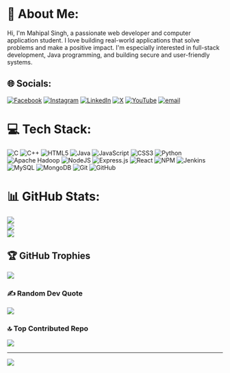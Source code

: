 # 💫 About Me:
Hi, I'm Mahipal Singh, a passionate web developer and computer application student. I love building real-world applications that solve problems and make a positive impact. I'm especially interested in full-stack development, Java programming, and building secure and user-friendly systems.


## 🌐 Socials:
[![Facebook](https://img.shields.io/badge/Facebook-%231877F2.svg?logo=Facebook&logoColor=white)](https://facebook.com/https://www.facebook.com/share/1AaG9pFLim/) [![Instagram](https://img.shields.io/badge/Instagram-%23E4405F.svg?logo=Instagram&logoColor=white)](https://instagram.com/bhanwar.mahipal.singh_9) [![LinkedIn](https://img.shields.io/badge/LinkedIn-%230077B5.svg?logo=linkedin&logoColor=white)](https://linkedin.com/in/https://www.linkedin.com/in/mahipal-singh-856023262) [![X](https://img.shields.io/badge/X-black.svg?logo=X&logoColor=white)](https://x.com/MahipalSinghI13) [![YouTube](https://img.shields.io/badge/YouTube-%23FF0000.svg?logo=YouTube&logoColor=white)](https://youtube.com/@UC8uE38At28H_9zBbrhzG3_w) [![email](https://img.shields.io/badge/Email-D14836?logo=gmail&logoColor=white)](mailto:bhanwarmahipals@gmail.com) 

# 💻 Tech Stack:
![C](https://img.shields.io/badge/c-%2300599C.svg?style=for-the-badge&logo=c&logoColor=white) ![C++](https://img.shields.io/badge/c++-%2300599C.svg?style=for-the-badge&logo=c%2B%2B&logoColor=white) ![HTML5](https://img.shields.io/badge/html5-%23E34F26.svg?style=for-the-badge&logo=html5&logoColor=white) ![Java](https://img.shields.io/badge/java-%23ED8B00.svg?style=for-the-badge&logo=openjdk&logoColor=white) ![JavaScript](https://img.shields.io/badge/javascript-%23323330.svg?style=for-the-badge&logo=javascript&logoColor=%23F7DF1E) ![CSS3](https://img.shields.io/badge/css3-%231572B6.svg?style=for-the-badge&logo=css3&logoColor=white) ![Python](https://img.shields.io/badge/python-3670A0?style=for-the-badge&logo=python&logoColor=ffdd54) ![Apache Hadoop](https://img.shields.io/badge/Apache%20Hadoop-66CCFF?style=for-the-badge&logo=apachehadoop&logoColor=black) ![NodeJS](https://img.shields.io/badge/node.js-6DA55F?style=for-the-badge&logo=node.js&logoColor=white) ![Express.js](https://img.shields.io/badge/express.js-%23404d59.svg?style=for-the-badge&logo=express&logoColor=%2361DAFB) ![React](https://img.shields.io/badge/react-%2320232a.svg?style=for-the-badge&logo=react&logoColor=%2361DAFB) ![NPM](https://img.shields.io/badge/NPM-%23CB3837.svg?style=for-the-badge&logo=npm&logoColor=white) ![Jenkins](https://img.shields.io/badge/jenkins-%232C5263.svg?style=for-the-badge&logo=jenkins&logoColor=white) ![MySQL](https://img.shields.io/badge/mysql-4479A1.svg?style=for-the-badge&logo=mysql&logoColor=white) ![MongoDB](https://img.shields.io/badge/MongoDB-%234ea94b.svg?style=for-the-badge&logo=mongodb&logoColor=white) ![Git](https://img.shields.io/badge/git-%23F05033.svg?style=for-the-badge&logo=git&logoColor=white) ![GitHub](https://img.shields.io/badge/github-%23121011.svg?style=for-the-badge&logo=github&logoColor=white)
# 📊 GitHub Stats:
![](https://github-readme-stats.vercel.app/api?username=mahipalsingh1&theme=dark&hide_border=false&include_all_commits=false&count_private=false)<br/>
![](https://nirzak-streak-stats.vercel.app/?user=mahipalsingh1&theme=dark&hide_border=false)<br/>
![](https://github-readme-stats.vercel.app/api/top-langs/?username=mahipalsingh1&theme=dark&hide_border=false&include_all_commits=false&count_private=false&layout=compact)

## 🏆 GitHub Trophies
![](https://github-profile-trophy.vercel.app/?username=mahipalsingh1&theme=default&no-frame=false&no-bg=true&margin-w=4)

### ✍️ Random Dev Quote
![](https://quotes-github-readme.vercel.app/api?type=horizontal&theme=dark)

### 🔝 Top Contributed Repo
![](https://github-contributor-stats.vercel.app/api?username=mahipalsingh1&limit=5&theme=default&combine_all_yearly_contributions=true)

---
[![](https://visitcount.itsvg.in/api?id=mahipalsingh1&icon=0&color=1)](https://visitcount.itsvg.in)

<!-- Proudly created with GPRM ( https://gprm.itsvg.in ) -->
